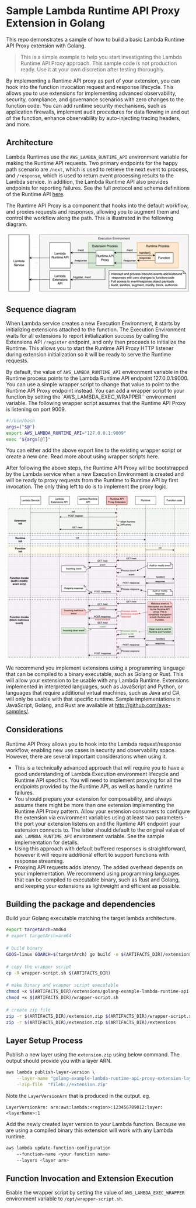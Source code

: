 # Sample Lambda Runtime API Proxy Extension in Golang

This repo demonstrates a sample of how to build a basic Lambda Runtime API Proxy extension with Golang.

> This is a simple example to help you start investigating the Lambda Runtime API Proxy approach. This sample code is not production ready. Use it at your own discretion after testing thoroughly.

By implementing a Runtime API proxy as part of your extension, you can hook into the function invocation request and response lifecycle. This allows you to use extensions for implementing advanced observability, security, compliance, and governance scenarios with zero changes to the function code. You can add runtime security mechanisms, such as application firewalls, implement audit procedures for data flowing in and out of the function, enhance observability by auto-injecting tracing headers, and more.

## Architecture

Lambda Runtimes use the `AWS_LAMBDA_RUNTIME_API` environment variable for making the Runtime API requests. Two primary endpoints for the happy path scenario are `/next`, which is used to retrieve the next event to process, and `/response`, which is used to return event processing results to the Lambda service. In addition, the Lambda Runtime API also provides endpoints for reporting failures. See the full protocol and schema definitions of the Runtime API [here](https://docs.aws.amazon.com/lambda/latest/dg/runtimes-api.html).

The Runtime API Proxy is a component that hooks into the default workflow, and proxies requests and responses, allowing you to augment them and control the workflow along the path. This is illustrated in the following diagram.

![](diagram1.png)

## Sequence diagram

When Lambda service creates a new Execution Environment, it starts by initializing extensions attached to the function. The Execution Environment waits for all extensions to report initialization success by calling the Extensions API `/register` endpoint, and only then proceeds to initialize the Runtime. This allows you to start the Runtime API Proxy HTTP listener during extension initialization so it will be ready to serve the Runtime requests.

By default, the value of `AWS_LAMBDA_RUNTIME_API` environment variable in the Runtime process points to the Lambda Runtime API endpoint 127.0.0.1:9000. You can use a simple wrapper script to change that value to point to the Runtime API Proxy endpoint instead. You can add a wrapper script to your function by setting the `AWS_LAMBDA_EXEC_WRAPPER`` environment variable. The following wrapper script assumes that the Runtime API Proxy is listening on port 9009.

```bash
#!/bin/bash
args=("$@")
export AWS_LAMBDA_RUNTIME_API="127.0.0.1:9009"
exec "${args[@]}"
```

You can either add the above export line to the existing wrapper script or create a new one. Read more about using wrapper scripts here.

After following the above steps, the Runtime API Proxy will be bootstrapped by the Lambda service when a new Execution Environment is created and will be ready to proxy requests from the Runtime to Runtime API by first invocation. The only thing left to do is to implement the proxy logic.

![](diagram2.png)

We recommend you implement extensions using a programming language that can be compiled to a binary executable, such as Golang or Rust. This will allow your extension to be usable with any Lambda Runtime. Extensions implemented in interpreted languages, such as JavaScript and Python, or languages that require additional virtual machines, such as Java and C#, will only be usable with that specific runtime. Sample implementations in JavaScript, Golang, and Rust are available at http://github.com/aws-samples/.

## Considerations

Runtime API Proxy allows you to hook into the Lambda request/response workflow, enabling new use cases in security and observability space. However, there are several important considerations when using it.

-   This is a technically advanced approach that will require you to have a good understanding of Lambda Execution environment lifecycle and Runtime API specifics. You will need to implement proxying for all the endpoints provided by the Runtime API, as well as handle runtime failures.
-   You should prepare your extension for composability, and always assume there might be more than one extension implementing the Runtime API Proxy pattern. Allow your extension consumers to configure the extension via environment variables using at least two parameters - the port your extension listens on and the Runtime API endpoint your extension connects to. The latter should default to the original value of `AWS_LAMBDA_RUNTIME_API` environment variable. See the sample implementation for details.
-   Using this approach with default buffered responses is straightforward, however it will require additional effort to support functions with response streaming.
-   Proxying API requests adds latency. The added overhead depends on your implementation. We recommend using programming languages that can be compiled to executable binary, such as Rust and Golang, and keeping your extensions as lightweight and efficient as possible.

## Building the package and dependencies

Build your Golang executable matching the target lambda architecture.

```bash
export targetArch=amd64
# export targetArch=arm64

# build binary
GOOS=linux GOARCH=$(targetArch) go build -o $(ARTIFACTS_DIR)/extensions/golang-example-lambda-runtime-api-proxy-extension src/main.go

# copy the wrapper script
cp -R wrapper-script.sh $(ARTIFACTS_DIR)

# make binary and wrapper script executable
chmod +x $(ARTIFACTS_DIR)/extensions/golang-example-lambda-runtime-api-proxy-extension
chmod +x $(ARTIFACTS_DIR)/wrapper-script.sh

# create zip file
zip -r $(ARTIFACTS_DIR)/extension.zip $(ARTIFACTS_DIR)/wrapper-script.sh
zip -r $(ARTIFACTS_DIR)/extension.zip $(ARTIFACTS_DIR)/extensions
```

## Layer Setup Process

Publish a new layer using the `extension.zip` using below command. The output should provide you with a layer ARN.

```bash
aws lambda publish-layer-version \
    --layer-name "golang-example-lambda-runtime-api-proxy-extension-layer" \
    --zip-file  "fileb://extension.zip"
```

Note the `LayerVersionArn` that is produced in the output. eg.

```
LayerVersionArn: arn:aws:lambda:<region>:123456789012:layer:<layerName>:1
```

Add the newly created layer version to your Lambda function. Because we are using a compiled binary this extension will work with any Lambda runtime.

```bash
aws lambda update-function-configuration
    --function-name <your function name>
    --layers <layer arn>
```

## Function Invocation and Extension Execution

Enable the wrapper script by setting the value of `AWS_LAMBDA_EXEC_WRAPPER` environment variable to `/opt/wrapper-script.sh`.
